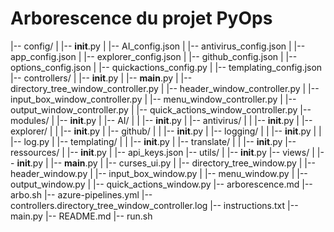 # Arborescence du projet PyOps

|-- config/
|   |-- __init__.py
|   |-- AI_config.json
|   |-- antivirus_config.json
|   |-- app_config.json
|   |-- explorer_config.json
|   |-- github_config.json
|   |-- options_config.json
|   |-- quickactions_config.py
|   |-- templating_config.json
|-- controllers/
|   |-- __init__.py
|   |-- __main__.py
|   |-- directory_tree_window_controller.py
|   |-- header_window_controller.py
|   |-- input_box_window_controller.py
|   |-- menu_window_controller.py
|   |-- output_window_controller.py
|   |-- quick_actions_window_controller.py
|-- modules/
|   |-- __init__.py
|   |-- AI/
|   |   |-- __init__.py
|   |-- antivirus/
|   |   |-- __init__.py
|   |-- explorer/
|   |   |-- __init__.py
|   |-- github/
|   |   |-- __init__.py
|   |-- logging/
|   |   |-- __init__.py
|   |   |-- log.py
|   |-- templating/
|   |   |-- __init__.py
|   |-- translate/
|   |   |-- __init__.py
|-- ressources/
|   |-- __init__.py
|   |-- api_keys.json
|-- utils/
|   |-- __init__.py
|-- views/
|   |-- __init__.py
|   |-- __main__.py
|   |-- curses_ui.py
|   |-- directory_tree_window.py
|   |-- header_window.py
|   |-- input_box_window.py
|   |-- menu_window.py
|   |-- output_window.py
|   |-- quick_actions_window.py
|-- arborescence.md
|-- arbo.sh
|-- azure-pipelines.yml
|-- controllers.directory_tree_window_controller.log
|-- instructions.txt
|-- main.py
|-- README.md
|-- run.sh
